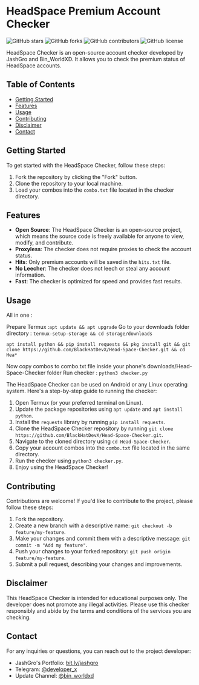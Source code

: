 # HeadSpace Premium Account Checker

![GitHub stars](https://img.shields.io/github/stars/BlackHatDevX/Head-Space-Checker?style=social)
![GitHub forks](https://img.shields.io/github/forks/BlackHatDevX/Head-Space-Checker?style=social)
![GitHub contributors](https://img.shields.io/github/contributors/BlackHatDevX/Head-Space-Checker)
![GitHub license](https://img.shields.io/github/license/BlackHatDevX/Head-Space-Checker)

HeadSpace Checker is an open-source account checker developed by JashGro and Bin_WorldXD. It allows you to check the premium status of HeadSpace accounts. 

## Table of Contents

- [Getting Started](#getting-started)
- [Features](#features)
- [Usage](#usage)
- [Contributing](#contributing)
- [Disclaimer](#disclaimer)
- [Contact](#contact)

## Getting Started

To get started with the HeadSpace Checker, follow these steps:

1. Fork the repository by clicking the "Fork" button.
2. Clone the repository to your local machine.
3. Load your combos into the `combo.txt` file located in the checker directory.

## Features

- **Open Source**: The HeadSpace Checker is an open-source project, which means the source code is freely available for anyone to view, modify, and contribute.
- **Proxyless**: The checker does not require proxies to check the account status.
- **Hits**: Only premium accounts will be saved in the `hits.txt` file.
- **No Leecher**: The checker does not leech or steal any account information.
- **Fast**: The checker is optimized for speed and provides fast results.

## Usage

All in one :

Prepare Termux :`apt update && apt upgrade`
Go to your downloads folder directory : `termux-setup-storage && cd storage/downloads`

`apt install python && pip install requests && pkg install git && git clone https://github.com/BlackHatDevX/Head-Space-Checker.git && cd Hea*`

Now copy combos to combo.txt file inside your phone's downloads/Head-Space-Checker folder
Run checker : `python3 checker.py`

The HeadSpace Checker can be used on Android or any Linux operating system. Here's a step-by-step guide to running the checker:

1. Open Termux (or your preferred terminal on Linux).
2. Update the package repositories using `apt update` and `apt install python`.
3. Install the `requests` library by running `pip install requests`.
4. Clone the HeadSpace Checker repository by running `git clone https://github.com/BlackHatDevX/Head-Space-Checker.git`.
5. Navigate to the cloned directory using `cd Head-Space-Checker`.
6. Copy your account combos into the `combo.txt` file located in the same directory.
7. Run the checker using `python3 checker.py`.
8. Enjoy using the HeadSpace Checker!

## Contributing

Contributions are welcome! If you'd like to contribute to the project, please follow these steps:

1. Fork the repository.
2. Create a new branch with a descriptive name: `git checkout -b feature/my-feature`.
3. Make your changes and commit them with a descriptive message: `git commit -m "Add my feature"`.
4. Push your changes to your forked repository: `git push origin feature/my-feature`.
5. Submit a pull request, describing your changes and improvements.

## Disclaimer

This HeadSpace Checker is intended for educational purposes only. The developer does not promote any illegal activities. Please use this checker responsibly and abide by the terms and conditions of the services you are checking.

## Contact

For any inquiries or questions, you can reach out to the project developer:

- JashGro's Portfolio: [bit.ly/jashgro](https://bit.ly/jashgro)
- Telegram: [@developer_x](https://telegram.dog/developer_x)
- Update Channel: [@bin_worldxd](https://telegram.dog/bin_worldxd)

